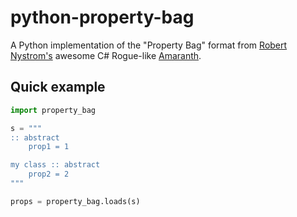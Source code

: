 # python-property-bag
A Python implementation of the "Property Bag" format from [Robert Nystrom's](https://journal.stuffwithstuff.com/) awesome C# Rogue-like [Amaranth](https://github.com/munificent/amaranth).


## Quick example
```python
import property_bag

s = """
:: abstract
    prop1 = 1

my class :: abstract
    prop2 = 2
"""

props = property_bag.loads(s)
```
